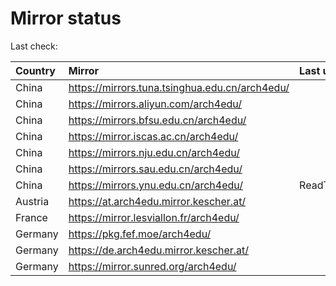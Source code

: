 <script src="./time.js"></script>
# Mirror status
Last check: <script type="text/javascript">localize(1683317910.021954);</script>

|Country|Mirror|Last update|
|:------|:-----|:----------|
|China|https://mirrors.tuna.tsinghua.edu.cn/arch4edu/|<script type="text/javascript">localize(1683268532);</script>|
|China|https://mirrors.aliyun.com/arch4edu/|<script type="text/javascript">localize(1683225267);</script>|
|China|https://mirrors.bfsu.edu.cn/arch4edu/|<script type="text/javascript">localize(1683268532);</script>|
|China|https://mirror.iscas.ac.cn/arch4edu/|<script type="text/javascript">localize(1683268532);</script>|
|China|https://mirrors.nju.edu.cn/arch4edu/|<script type="text/javascript">localize(1683268532);</script>|
|China|https://mirrors.sau.edu.cn/arch4edu/|<script type="text/javascript">localize(1673850842);</script>|
|China|https://mirrors.ynu.edu.cn/arch4edu/|ReadTimeout|
|Austria|https://at.arch4edu.mirror.kescher.at/|<script type="text/javascript">localize(1683268532);</script>|
|France|https://mirror.lesviallon.fr/arch4edu/|<script type="text/javascript">localize(1683268532);</script>|
|Germany|https://pkg.fef.moe/arch4edu/|<script type="text/javascript">localize(1683268532);</script>|
|Germany|https://de.arch4edu.mirror.kescher.at/|<script type="text/javascript">localize(1683268532);</script>|
|Germany|https://mirror.sunred.org/arch4edu/|<script type="text/javascript">localize(1683268532);</script>|

<script src="./tablefilter/tablefilter.js"></script>
<script src="./table.js"></script>